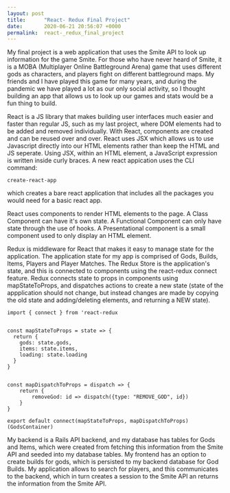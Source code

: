 ```yaml
---
layout: post
title:      "React- Redux Final Project"
date:       2020-06-21 20:56:07 +0000
permalink:  react-_redux_final_project
---
```



My final project is a web application that uses the Smite API to look up information for the game Smite.
For those who have never heard of Smite, it is a MOBA (Multiplayer Online Battleground Arena) game that uses different gods as characters, and players fight on different battleground maps.  My friends and I have played this game for many years, and during the pandemic we have played a lot as our only social activity, so I thought building an app that allows us to look up our games and stats would be a fun thing to build.

React is a JS library that makes building user interfaces much easier and faster than regular JS, such as my last project, where DOM elements had to be added and removed individually.  With React, components are created and can be reused over and over.  React uses JSX which allows us to use Javascript directly into our HTML elements rather than keep the HTML and JS seperate.  Using JSX, within an HTML element, a JavaScript expression is written inside curly braces.  A new react appication uses the CLI command:
```
create-react-app
```
which creates a bare react application that includes all the packages you would need for a basic react app.

React uses components to render HTML elements to the page.  A Class Component can have it's own state.  A Functional Component can only have state through the use of hooks.  A Presentational component is a small component used to only display an HTML element.

Redux is middleware for React that makes it easy to manage state for the application.  The application state for my app is comprised of Gods, Builds, Items, Players and Player Matches.  The Redux Store is the application's state, and this is connected to components using the react-redux connect feature.  Redux connects state to props in components using mapStateToProps, and dispatches actions to create a new state (state of the appplication should not change, but instead changes are made by copying the old state and adding/deleting elements, and returning a NEW state).  
```
import { connect } from 'react-redux


const mapStateToProps = state => {
  return {
    gods: state.gods,
    items: state.items,
    loading: state.loading
  }
}


const mapDispatchToProps = dispatch => {
    return {
        removeGod: id => dispatch({type: "REMOVE_GOD", id})
    }
}

export default connect(mapStateToProps, mapDispatchToProps)(GodsContainer)
```



My backend is a Rails API backend, and my database has tables for Gods and Items, which were created from fetching this information from the Smite API and seeded into my database tables.  My frontend has an option to create builds for gods, which is persisted to my backend database for God Builds.  My application allows to search for players, and this communicates to the backend, which in turn creates a session to the Smite API an returns the information from the Smite API.
